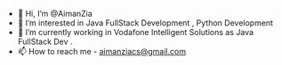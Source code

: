 - 👋 Hi, I’m @AimanZia
- 👀 I’m interested in Java FullStack Development , Python Development
- 🌱 I’m currently working in Vodafone Intelligent Solutions as Java FullStack Dev .
- 📫 How to reach me - aimanziacs@gmail.com

<!---
AimanZia/AimanZia is a ✨ special ✨ repository because its `README.md` (this file) appears on your GitHub profile.
You can click the Preview link to take a look at your changes.
--->
